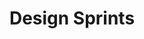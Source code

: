 ---
title: Design Sprints
service: Product Design
description: The design sprint, <a href="http://www.gv.com/sprint/" target="_blank">created by the team at Google Ventures</a>, helps us get high-confidence answers to tricky problems as fast as possible. How fast? Try 1 week. Needless to say, we love it.
image: ../images/services-illustrations/icon-design-sprint.svg
sortOrder: 2
---